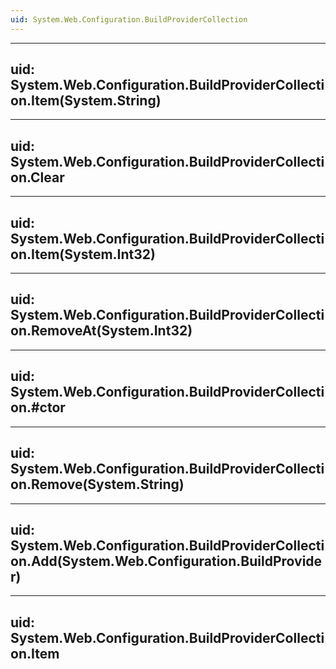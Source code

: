 ```yaml
---
uid: System.Web.Configuration.BuildProviderCollection
---
```


---
uid: System.Web.Configuration.BuildProviderCollection.Item(System.String)
---

---
uid: System.Web.Configuration.BuildProviderCollection.Clear
---

---
uid: System.Web.Configuration.BuildProviderCollection.Item(System.Int32)
---

---
uid: System.Web.Configuration.BuildProviderCollection.RemoveAt(System.Int32)
---

---
uid: System.Web.Configuration.BuildProviderCollection.#ctor
---

---
uid: System.Web.Configuration.BuildProviderCollection.Remove(System.String)
---

---
uid: System.Web.Configuration.BuildProviderCollection.Add(System.Web.Configuration.BuildProvider)
---

---
uid: System.Web.Configuration.BuildProviderCollection.Item
---
